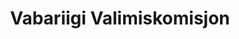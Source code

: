 ---
title: Vabariigi Valimiskomisjon
description: Vabariigi Valimiskomisjon
maintainer_name: Leino Mandre
maintainer_email: leino.mandre@riigikogu.ee
---